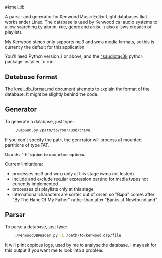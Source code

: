 #kmel_db

A parser and generator for Kenwood Music Editor Light databases that works under Linux. The database is used by Kenwood car audio systems to allow searching by album, title, genre and artist. It also allows creation of playlists.

My Kenwood stereo only supports mp3 and wma media formats, so this is currently the default for this application.

You'll need Python version 3 or above, and the [hsaudiotag3k](https://pypi.python.org/pypi/hsaudiotag3k) python package installed to run.

## Database format
The kmel_db_format.md document attempts to explain the format of the database. It might be slightly behind the code.

## Generator
To generate a database, just type:

```bash
    ./DapGen.py /path/to/your/usb/drive
```

If you don't specify the path, the generator will process all mounted partitions of type FAT.

Use the '-h' option to see other options.

Current limitations:

* processes mp3 and wma only at this stage (wma not tested)
* include and exclude regular expression parsing for media types not currently implemented
* processes pls playlists only at this stage
* international characters are sorted out of order, so "Bäpa" comes after "By The Hand Of My Father" rather than after "Banks of Newfoundland"

## Parser
To parse a database, just type:

```bash
    ./KenwoodDBReader.py -i /path/to/kenwood.dap/file
```

It will print copious logs, used by me to analyse the database. I may ask for this output if you want me to look into a problem.
